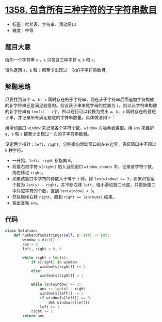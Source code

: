 # [1358. 包含所有三种字符的子字符串数目](https://leetcode.cn/problems/number-of-substrings-containing-all-three-characters/)

- 标签：哈希表、字符串、滑动窗口
- 难度：中等

## 题目大意

给你一个字符串 `s` ，`s` 只包含三种字符 `a`, `b` 和 `c`。

请你返回 `a`，`b` 和 `c` 都至少出现过一次的子字符串数目。

## 解题思路

只要找到首个 `a`、`b`、`c` 同时存在的子字符串，则在该子字符串后面追加字符构成的新字符串还是满足题意的。假设该子串末尾字母的位置为 `i`，则以此字符串构建的新字符串有 `len(s) - i`个。所以题目可以转换为找出 `a`、`b`、`c` 同时存在的最短子串，并记录所有满足题意的字符串数量。具体做法如下：

用滑动窗口 `window` 来记录各个字符个数，`window` 为哈希表类型。用 `ans` 来维护 `a`，`b` 和 `c` 都至少出现过一次的子字符串数目。

设定两个指针：`left`、`right`，分别指向滑动窗口的左右边界，保证窗口中不超过 `k` 种字符。

- 一开始，`left`、`right` 都指向 `0`。
- 将最右侧字符 `s[right]` 加入当前窗口 `window_counts` 中，记录该字符个数，向右移动 `right`。
- 如果该窗口中字符的种数大于等于 `3` 种，即 `len(window) >= 3`，则累积答案个数为 `len(s) - right`，并不断右移 `left`，缩小滑动窗口长度，并更新窗口中对应字符的个数，直到 `len(window) < 3`。
- 然后继续右移 `right`，直到 `right >= len(nums)` 结束。
- 输出答案 `ans`。

## 代码

```Python
class Solution:
    def numberOfSubstrings(self, s: str) -> int:
        window = dict()
        ans = 0
        left, right = 0, 0

        while right < len(s):
            if s[right] in window:
                window[s[right]] += 1
            else:
                window[s[right]] = 1

            while len(window) >= 3:
                ans += len(s) - right
                window[s[left]] -= 1
                if window[s[left]] == 0:
                    del window[s[left]]
                left += 1
            right += 1
        return ans
```

